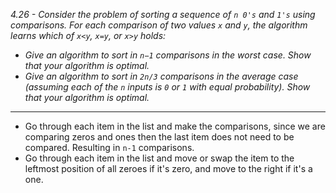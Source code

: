 *4.26 - Consider the problem of sorting a sequence of `n 0's` and `1's` using comparisons. For each comparison of two values `x` and `y`, the algorithm learns which of `x<y`, `x=y`, or `x>y` holds:*
- *Give an algorithm to sort in `n−1` comparisons in the worst case. Show that your algorithm is optimal.*
- *Give an algorithm to sort in `2n/3` comparisons in the average case (assuming each of the `n` inputs is `0` or `1` with equal probability). Show that your algorithm is optimal.*
***
- Go through each item in the list and make the comparisons, since we are comparing zeros and ones then the last item does not need to be compared. Resulting in `n-1` comparisons.
- Go through each item in the list and move or swap the item to the leftmost position of all zeroes if it's zero, and move to the right if it's a one.
